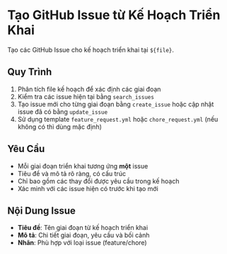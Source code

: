 # Tạo GitHub Issue từ Kế Hoạch Triển Khai

Tạo các GitHub Issue cho kế hoạch triển khai tại `${file}`.

## Quy Trình

1. Phân tích file kế hoạch để xác định các giai đoạn
2. Kiểm tra các issue hiện tại bằng `search_issues`
3. Tạo issue mới cho từng giai đoạn bằng `create_issue` hoặc cập nhật issue đã có bằng `update_issue`
4. Sử dụng template `feature_request.yml` hoặc `chore_request.yml` (nếu không có thì dùng mặc định)

## Yêu Cầu

- Mỗi giai đoạn triển khai tương ứng **một** issue
- Tiêu đề và mô tả rõ ràng, có cấu trúc
- Chỉ bao gồm các thay đổi được yêu cầu trong kế hoạch
- Xác minh với các issue hiện có trước khi tạo mới

## Nội Dung Issue

- **Tiêu đề**: Tên giai đoạn từ kế hoạch triển khai
- **Mô tả**: Chi tiết giai đoạn, yêu cầu và bối cảnh
- **Nhãn**: Phù hợp với loại issue (feature/chore)